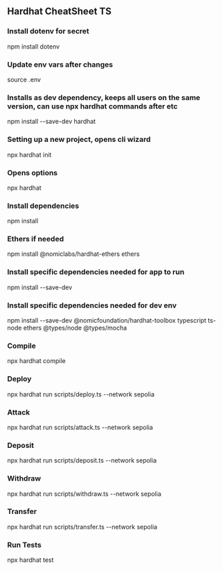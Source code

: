 ## Hardhat CheatSheet TS

### Install dotenv for secret
npm install dotenv

### Update env vars after changes
source .env

### Installs as dev dependency, keeps all users on the same version, can use npx hardhat commands after etc
npm install --save-dev hardhat

### Setting up a new project, opens cli wizard
npx hardhat init

### Opens options
npx hardhat

### Install dependencies
npm install

### Ethers if needed
npm install @nomiclabs/hardhat-ethers ethers

### Install specific dependencies needed for app to run
npm install --save-dev

### Install specific dependencies needed for dev env
npm install --save-dev @nomicfoundation/hardhat-toolbox typescript ts-node ethers @types/node @types/mocha

### Compile
npx hardhat compile

### Deploy
npx hardhat run scripts/deploy.ts --network sepolia

### Attack
npx hardhat run scripts/attack.ts --network sepolia

### Deposit
npx hardhat run scripts/deposit.ts --network sepolia

### Withdraw
npx hardhat run scripts/withdraw.ts --network sepolia

### Transfer
npx hardhat run scripts/transfer.ts --network sepolia

### Run Tests
npx hardhat test